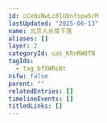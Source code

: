 ```yaml
---
id: cCe8uNwLc8lUbnfspw5rM
lastUpdated: "2025-06-13"
name: 北京人头骨下落
aliases: []
layer: 2
categoryId: cat_KRnRW8TN
tagIds:
  - tag_bfXWRiBt
nsfw: false
parent: ""
relatedEntries: []
timelineEvents: []
titledLinks: []
---
```


